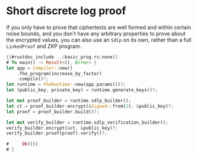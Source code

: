 # Short discrete log proof

If you only have to prove that ciphertexts are well formed and within certain
noise bounds, and you don't have any arbitrary properties to prove about the
encrypted values, you can also use an `Sdlp` on its own, rather than a full
`LinkedProof` and ZKP program.

```rust
{{#rustdoc_include ../basic_prog.rs:none}}
# fn main() -> Result<(), Error> {
let app = Compiler::new()
    .fhe_program(increase_by_factor)
    .compile()?;
let runtime = FheRuntime::new(app.params())?;
let (public_key, private_key) = runtime.generate_keys()?;

let mut proof_builder = runtime.sdlp_builder();
let ct = proof_builder.encrypt(&Signed::from(2), &public_key)?;
let proof = proof_builder.build()?;

let mut verify_builder = runtime.sdlp_verification_builder();
verify_builder.encrypt(&ct, &public_key)?;
verify_builder.proof(proof).verify()?;

#     Ok(())
# }
```
